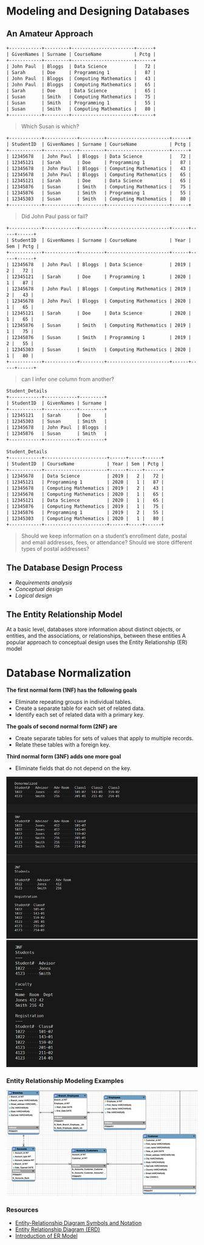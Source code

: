 # Modeling and Designing Databases

## An Amateur Approach

    +------------+---------+-----------------------+------+
    | GivenNames | Surname | CourseName            | Pctg |
    +------------+---------+-----------------------+------+
    | John Paul  | Bloggs  | Data Science          |   72 |
    | Sarah      | Doe     | Programming 1         |   87 |
    | John Paul  | Bloggs  | Computing Mathematics |   43 |
    | John Paul  | Bloggs  | Computing Mathematics |   65 |
    | Sarah      | Doe     | Data Science          |   65 |
    | Susan      | Smith   | Computing Mathematics |   75 |
    | Susan      | Smith   | Programming 1         |   55 |
    | Susan      | Smith   | Computing Mathematics |   80 |
    +------------+---------+-----------------------+------+

> Which Susan is which?

    +------------+------------+---------+-----------------------+------+
    | StudentID  | GivenNames | Surname | CourseName            | Pctg |
    +------------+------------+---------+-----------------------+------+
    | 12345678   | John Paul  | Bloggs  | Data Science          |   72 |
    | 12345121   | Sarah      | Doe     | Programming 1         |   87 |
    | 12345678   | John Paul  | Bloggs  | Computing Mathematics |   43 |
    | 12345678   | John Paul  | Bloggs  | Computing Mathematics |   65 |
    | 12345121   | Sarah      | Doe     | Data Science          |   65 |
    | 12345876   | Susan      | Smith   | Computing Mathematics |   75 |
    | 12345876   | Susan      | Smith   | Programming 1         |   55 |
    | 12345303   | Susan      | Smith   | Computing Mathematics |   80 |
    +------------+------------+---------+-----------------------+------+

> Did John Paul pass or fail?

    +------------+------------+---------+-----------------------+------+-----+------+
    | StudentID  | GivenNames | Surname | CourseName            | Year | Sem | Pctg |
    +------------+------------+---------+-----------------------+------+-----+------+
    | 12345678   | John Paul  | Bloggs  | Data Science          | 2019 |   2 |   72 |
    | 12345121   | Sarah      | Doe     | Programming 1         | 2020 |   1 |   87 |
    | 12345678   | John Paul  | Bloggs  | Computing Mathematics | 2019 |   2 |   43 |
    | 12345678   | John Paul  | Bloggs  | Computing Mathematics | 2020 |   1 |   65 |
    | 12345121   | Sarah      | Doe     | Data Science          | 2020 |   1 |   65 |
    | 12345876   | Susan      | Smith   | Computing Mathematics | 2019 |   1 |   75 |
    | 12345876   | Susan      | Smith   | Programming 1         | 2019 |   2 |   55 |
    | 12345303   | Susan      | Smith   | Computing Mathematics | 2020 |   1 |   80 |
    +------------+------------+---------+-----------------------+------+-----+------+


> can I infer one column from another?


    Student_Details
    +------------+------------+---------+
    | StudentID  | GivenNames | Surname |
    +------------+------------+---------+
    | 12345121   | Sarah      | Doe     |
    | 12345303   | Susan      | Smith   |
    | 12345678   | John Paul  | Bloggs  |
    | 12345876   | Susan      | Smith   |
    +------------+------------+---------+

    Student_Details
    +------------+-----------------------+------+-----+------+
    | StudentID  | CourseName            | Year | Sem | Pctg |
    +------------+-----------------------+------+-----+------+
    | 12345678   | Data Science          | 2019 |   2 |   72 |
    | 12345121   | Programming 1         | 2020 |   1 |   87 |
    | 12345678   | Computing Mathematics | 2019 |   2 |   43 |
    | 12345678   | Computing Mathematics | 2020 |   1 |   65 |
    | 12345121   | Data Science          | 2020 |   1 |   65 |
    | 12345876   | Computing Mathematics | 2019 |   1 |   75 |
    | 12345876   | Programming 1         | 2019 |   2 |   55 |
    | 12345303   | Computing Mathematics | 2020 |   1 |   80 |
    +------------+-----------------------+------+-----+------+



> Should we keep information on a student’s enrollment date, postal and email addresses, fees, or attendance? Should we store different types of postal addresses?


## The Database Design Process

-   *Requirements analysis*
-   *Conceptual design*
-   *Logical design*

## The Entity Relationship Model


At a basic level, databases store information about distinct objects, or entities, and the associations, or relationships, between these entities
A popular approach to conceptual design uses the Entity Relationship (ER) model


# Database Normalization

**The first normal form (1NF) has the following goals**

-   Eliminate repeating groups in individual tables.
-   Create a separate table for each set of related data.
-   Identify each set of related data with a primary key.

**The goals of second normal form (2NF) are**

-   Create separate tables for sets of values that apply to multiple
    records.
-   Relate these tables with a foreign key.

**Third normal form (3NF) adds one more goal**

-   Eliminate fields that do not depend on the key.


![Denormalized-1NF-2NF](./images/Denormalized-1NF-2NF.png)
![3NF](./images/3NF.png)


### Entity Relationship Modeling Examples

![alt text](./images/EmployeesCustomersSchema.png "The Employees & Customers Schema")


### Resources
- [Entity-Relationship Diagram Symbols and Notation](https://www.lucidchart.com/pages/ER-diagram-symbols-and-meaning)
- [Entity Relationship Diagram (ERD)](https://www.smartdraw.com/entity-relationship-diagram/)
- [Introduction of ER Model](https://www.geeksforgeeks.org/introduction-of-er-model/)